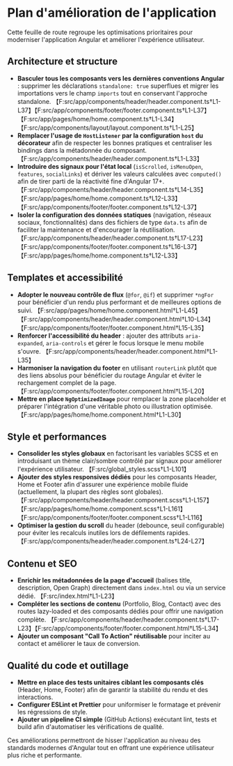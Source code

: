 # Plan d'amélioration de l'application

Cette feuille de route regroupe les optimisations prioritaires pour moderniser l'application Angular et améliorer l'expérience utilisateur.

## Architecture et structure
- **Basculer tous les composants vers les dernières conventions Angular** : supprimer les déclarations `standalone: true` superflues et migrer les importations vers le champ `imports` tout en conservant l'approche standalone. 【F:src/app/components/header/header.component.ts†L1-L37】【F:src/app/components/footer/footer.component.ts†L1-L37】【F:src/app/pages/home/home.component.ts†L1-L34】【F:src/app/components/layout/layout.component.ts†L1-L25】
- **Remplacer l'usage de `HostListener` par la configuration `host` du décorateur** afin de respecter les bonnes pratiques et centraliser les bindings dans la métadonnée du composant. 【F:src/app/components/header/header.component.ts†L1-L33】
- **Introduire des signaux pour l'état local** (`isScrolled`, `isMenuOpen`, `features`, `socialLinks`) et dériver les valeurs calculées avec `computed()` afin de tirer parti de la réactivité fine d'Angular 17+. 【F:src/app/components/header/header.component.ts†L14-L35】【F:src/app/pages/home/home.component.ts†L12-L33】【F:src/app/components/footer/footer.component.ts†L12-L37】
- **Isoler la configuration des données statiques** (navigation, réseaux sociaux, fonctionnalités) dans des fichiers de type `data.ts` afin de faciliter la maintenance et d'encourager la réutilisation. 【F:src/app/components/header/header.component.ts†L17-L23】【F:src/app/components/footer/footer.component.ts†L16-L37】【F:src/app/pages/home/home.component.ts†L12-L33】

## Templates et accessibilité
- **Adopter le nouveau contrôle de flux** (`@for`, `@if`) et supprimer `*ngFor` pour bénéficier d'un rendu plus performant et de meilleures options de suivi. 【F:src/app/pages/home/home.component.html†L1-L45】【F:src/app/components/header/header.component.html†L10-L34】【F:src/app/components/footer/footer.component.html†L15-L35】
- **Renforcer l'accessibilité du header** : ajouter des attributs `aria-expanded`, `aria-controls` et gérer le focus lorsque le menu mobile s'ouvre. 【F:src/app/components/header/header.component.html†L1-L35】
- **Harmoniser la navigation du footer** en utilisant `routerLink` plutôt que des liens absolus pour bénéficier du routage Angular et éviter le rechargement complet de la page. 【F:src/app/components/footer/footer.component.html†L15-L20】
- **Mettre en place `NgOptimizedImage`** pour remplacer la zone placeholder et préparer l'intégration d'une véritable photo ou illustration optimisée. 【F:src/app/pages/home/home.component.html†L1-L30】

## Style et performances
- **Consolider les styles globaux** en factorisant les variables SCSS et en introduisant un thème clair/sombre contrôlé par signaux pour améliorer l'expérience utilisateur. 【F:src/global_styles.scss†L1-L101】
- **Ajouter des styles responsives dédiés** pour les composants Header, Home et Footer afin d'assurer une expérience mobile fluide (actuellement, la plupart des règles sont globales). 【F:src/app/components/header/header.component.scss†L1-L157】【F:src/app/pages/home/home.component.scss†L1-L161】【F:src/app/components/footer/footer.component.scss†L1-L116】
- **Optimiser la gestion du scroll** du header (debounce, seuil configurable) pour éviter les recalculs inutiles lors de défilements rapides. 【F:src/app/components/header/header.component.ts†L24-L27】

## Contenu et SEO
- **Enrichir les métadonnées de la page d'accueil** (balises title, description, Open Graph) directement dans `index.html` ou via un service dédié. 【F:src/index.html†L1-L23】
- **Compléter les sections de contenu** (Portfolio, Blog, Contact) avec des routes lazy-loaded et des composants dédiés pour offrir une navigation complète. 【F:src/app/components/header/header.component.ts†L17-L23】【F:src/app/components/footer/footer.component.html†L15-L34】
- **Ajouter un composant "Call To Action" réutilisable** pour inciter au contact et améliorer le taux de conversion.

## Qualité du code et outillage
- **Mettre en place des tests unitaires ciblant les composants clés** (Header, Home, Footer) afin de garantir la stabilité du rendu et des interactions.
- **Configurer ESLint et Prettier** pour uniformiser le formatage et prévenir les régressions de style.
- **Ajouter un pipeline CI simple** (GitHub Actions) exécutant lint, tests et build afin d'automatiser les vérifications de qualité.

Ces améliorations permettront de hisser l'application au niveau des standards modernes d'Angular tout en offrant une expérience utilisateur plus riche et performante.
